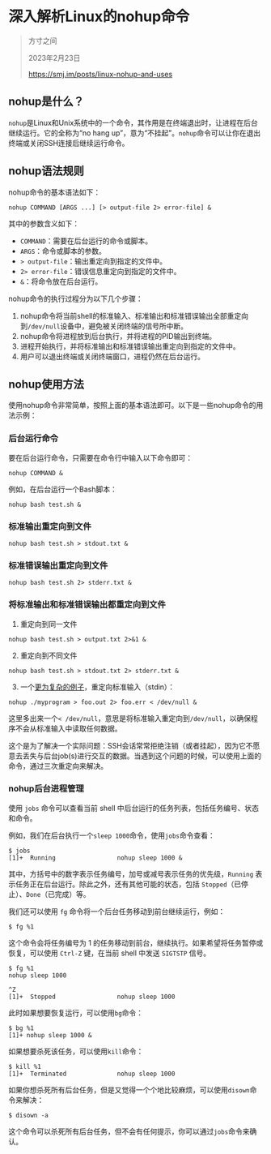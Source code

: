 # 深入解析Linux的nohup命令

>方寸之间
>
>2023年2月23日
>
>https://smj.im/posts/linux-nohup-and-uses

## **nohup是什么？**

`nohup`是Linux和Unix系统中的一个命令，其作用是在终端退出时，让进程在后台继续运行。它的全称为“no hang up”，意为“不挂起”。`nohup`命令可以让你在退出终端或关闭SSH连接后继续运行命令。

## **nohup语法规则**

nohup命令的基本语法如下：

```text
nohup COMMAND [ARGS ...] [> output-file 2> error-file] &
```

其中的参数含义如下：

- `COMMAND`：需要在后台运行的命令或脚本。
- `ARGS`：命令或脚本的参数。
- `> output-file`：输出重定向到指定的文件中。
- `2> error-file`：错误信息重定向到指定的文件中。
- `&`：将命令放在后台运行。

nohup命令的执行过程分为以下几个步骤：

1. nohup命令将当前shell的标准输入、标准输出和标准错误输出全部重定向到`/dev/null`设备中，避免被关闭终端的信号所中断。
2. nohup命令将进程放到后台执行，并将进程的PID输出到终端。
3. 进程开始执行，并将标准输出和标准错误输出重定向到指定的文件中。
4. 用户可以退出终端或关闭终端窗口，进程仍然在后台运行。

## **nohup使用方法**

使用nohup命令非常简单，按照上面的基本语法即可。以下是一些nohup命令的用法示例：

### **后台运行命令**

要在后台运行命令，只需要在命令行中输入以下命令即可：

```text
nohup COMMAND &
```

例如，在后台运行一个Bash脚本：

```text
nohup bash test.sh &
```

### **标准输出重定向到文件**

```text
nohup bash test.sh > stdout.txt &
```

### **标准错误输出重定向到文件**

```text
nohup bash test.sh 2> stderr.txt &
```

### **将标准输出和标准错误输出都重定向到文件**

1. 重定向到同一文件

```text
nohup bash test.sh > output.txt 2>&1 &
```

2. 重定向到不同文件

```text
nohup bash test.sh > stdout.txt 2> stderr.txt &
```

3. 一个[更为复杂的例子](https://link.zhihu.com/?target=https%3A//en.wikipedia.org/wiki/Nohup%23Overcoming_hanging)，重定向标准输入（stdin）：

```text
nohup ./myprogram > foo.out 2> foo.err < /dev/null &
```

这里多出来一个`< /dev/null`，意思是将标准输入重定向到`/dev/null`，以确保程序不会从标准输入中读取任何数据。

这个是为了解决一个实际问题：SSH会话常常拒绝注销（或者挂起），因为它不愿意去丢失与后台job(s)进行交互的数据。当遇到这个问题的时候，可以使用上面的命令，通过三次重定向来解决。

### **nohup后台进程管理**

使用 `jobs` 命令可以查看当前 shell 中后台运行的任务列表，包括任务编号、状态和命令。

例如，我们在后台执行一个`sleep 1000`命令，使用`jobs`命令查看：

```text
$ jobs
[1]+  Running                 nohup sleep 1000 &
```

其中，方括号中的数字表示任务编号，加号或减号表示任务的优先级，`Running` 表示任务正在后台运行。除此之外，还有其他可能的状态，包括 `Stopped`（已停止）、`Done`（已完成）等。

我们还可以使用 `fg` 命令将一个后台任务移动到前台继续运行，例如：

```text
$ fg %1
```

这个命令会将任务编号为 1 的任务移动到前台，继续执行。如果希望将任务暂停或恢复，可以使用 `Ctrl-Z` 键，在当前 shell 中发送 `SIGTSTP` 信号。

```text
$ fg %1
nohup sleep 1000

^Z
[1]+  Stopped                 nohup sleep 1000
```

此时如果想要恢复运行，可以使用`bg`命令：

```text
$ bg %1
[1]+ nohup sleep 1000 &
```

如果想要杀死该任务，可以使用`kill`命令：

```text
$ kill %1
[1]+  Terminated              nohup sleep 1000
```

如果你想杀死所有后台任务，但是又觉得一个个地比较麻烦，可以使用`disown`命令来解决：

```text
$ disown -a
```

这个命令可以杀死所有后台任务，但不会有任何提示，你可以通过`jobs`命令来确认。